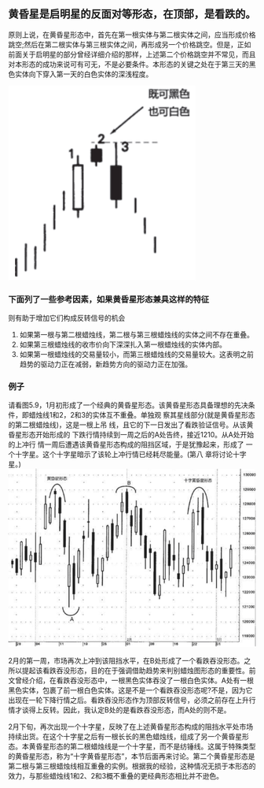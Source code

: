 ## 黄昏星是启明星的反面对等形态，在顶部，是看跌的。
原则上说，在黄昏星形态中，首先在第一根实体与第二根实体之间，应当形成价格跳空;然后在第二根实体与第三根实体之间，再形成另一个价格跳空。但是，正如前面关于启明星的部分曾经详细介绍的那样，上述第二个价格跳空并不常见，而且对本形态的成功来说可有可无，不是必要条件。本形态的关键之处在于第三天的黑色实体向下穿入第一天的白色实体的深浅程度。

![alt text](img/11-黄昏星.png)

### 下面列了一些参考因素，如果黄昏星形态兼具这样的特征
则有助于增加它们构成反转信号的机会
1. 如果第一根与第二根蜡烛线，第二根与第三根蜡烛线的实体之间不存在重叠。
2. 如果第三根蜡烛线的收市价向下深深扎入第一根蜡烛线的实体内部。
3. 如果第一根蜡烛线的交易量较小，而第三根蜡烛线的交易量较大。这表明之前趋势的驱动力正在减弱，新趋势方向的驱动力正在加强。

### 例子
请看图5.9，1月初形成了一个经典的黄昏星形态。该黄昏星形态具备理想的先决条件，即蜡烛线1和2，2和3的实体互不重叠。单独观 察其星线部分(就是黄昏星形态的第二根蜡烛线)，这是一根上吊 线，且它的下一日发出了看跌验证信号。从该黄昏星形态开始形成的 下跌行情持续到一周之后的A处告终，接近1210。从A处开始的上冲行 情一周后遭遇该黄昏星形态构成的阻挡区域，于是犹豫起来，形成了 一个十字星。这个十字星暗示了该轮上冲行情已经耗尽能量。(第八 章将讨论十字星。)
![alt text](img/11-黄昏星2.png)

2月的第一周，市场再次上冲到该阻挡水平，在B处形成了一个看跌吞没形态。之所以提起该看跌吞没形态，目的在于强调借助趋势来判别蜡烛图形态的重要性。前文曾经介绍，在看跌吞没形态中，一根黑色实体吞没了一根白色实体。A处有一根黑色实体，包裹了前一根白色实体。这是不是一个看跌吞没形态呢?不是，因为它出现在一轮下降行情之后。看跌吞没形态作为顶部反转信号，必须之前存在上升行 情才谈得上反转。因此，我认定B处的是看跌吞没形态，而A处的则不是。

2月下旬，再次出现一个十字星，反映了在上述黄昏星形态构成的阻挡水平处市场持续出货。在这个十字星之后有一根长长的黑色蜡烛线，组成了另一个黄昏星形态。本黄昏星形态的第二根蜡烛线是一个十字星，而不是纺锤线。这属于特殊类型的黄昏星形态，称为“十字黄昏星形态”，本节后面再来讨论。第二个黄昏星形态是第二根与第三根蜡烛线相互重叠的实例。根据我的经验，这种情况无损于本形态的效力，与那些蜡烛线1和2、2和3概不重叠的更经典形态相比并不逊色。